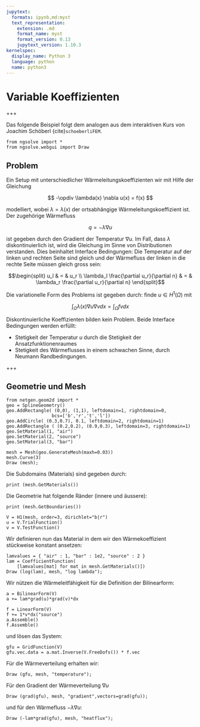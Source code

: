 ```yaml
---
jupytext:
  formats: ipynb,md:myst
  text_representation:
    extension: .md
    format_name: myst
    format_version: 0.13
    jupytext_version: 1.10.3
kernelspec:
  display_name: Python 3
  language: python
  name: python3
---
```


# Variable Koeffizienten

+++

Das folgende Beispiel folgt dem analogen aus dem interaktiven Kurs von Joachim Schöberl {cite}`schoeberliFEM`.$\DeclareMathOperator{\opdiv}{div}$ $\DeclareMathOperator{\setR}{R}$

```{code-cell} ipython3
from ngsolve import *
from ngsolve.webgui import Draw
```

## Problem

Ein Setup mit unterschiedlicher Wärmeleitungskoeffizienten wir mit Hilfe der Gleichung

$$
-\opdiv \lambda(x) \nabla u(x) = f(x)
$$

modelliert, wobei $\lambda=\lambda(x)$ der ortsabhängige Wärmeleitungskoeffizient ist. Der zugehörige Wärmefluss  

$$
q = -\lambda \nabla u
$$

ist gegeben durch den Gradient der Temperatur $\nabla u$. Im Fall, dass $\lambda$ diskontinuierlich ist, wird die Gleichung im Sinne von Distributionen verstanden. Dies beinhaltet Interface Bedingungen: Die Temperatur auf der linken und rechten Seite sind gleich und der Wärmefluss der linken in die rechte Seite müssen gleich gross sein:  

$$\begin{split}
u_l & = & u_r \\
\lambda_l \frac{\partial u_r}{\partial n} & = & \lambda_r \frac{\partial u_r}{\partial n}
\end{split}$$

Die variationelle Form des Problems ist gegeben durch: finde $u \in H^1(\Omega)$ mit

$$
\int_\Omega \lambda(x) \nabla u \nabla v dx = \int_\Omega f v dx
$$

Diskontinuierliche Koeffizienten bilden kein Problem. Beide Interface Bedingungen werden erfüllt:
* Stetigkeit der Temperatur $u$ durch die Stetigkeit der Ansatzfunktionenraumes
* Stetigkeit des Wärmeflusses in einem schwachen Sinne, durch Neumann Randbedingungen.

+++

## Geometrie und Mesh

```{code-cell} ipython3
from netgen.geom2d import *
geo = SplineGeometry()
geo.AddRectangle( (0,0), (1,1), leftdomain=1, rightdomain=0, 
                 bcs=['b','r','t','l'])
geo.AddCircle( (0.3,0.7), 0.1, leftdomain=2, rightdomain=1)
geo.AddRectangle ( (0.2,0.2), (0.9,0.3), leftdomain=3, rightdomain=1)
geo.SetMaterial(1, "air")
geo.SetMaterial(2, "source")
geo.SetMaterial(3, "bar")

mesh = Mesh(geo.GenerateMesh(maxh=0.03))
mesh.Curve(3)
Draw (mesh);
```

Die Subdomains (Materials) sind gegeben durch:

```{code-cell} ipython3
print (mesh.GetMaterials())
```

Die Geometrie hat folgende Ränder (innere und äussere):

```{code-cell} ipython3
print (mesh.GetBoundaries())
```

```{code-cell} ipython3
V = H1(mesh, order=3, dirichlet="b|r")
u = V.TrialFunction()
v = V.TestFunction()
```

Wir definieren nun das Material in dem wir den Wärmekoeffizient stückweise konstant ansetzen:

```{code-cell} ipython3
lamvalues = { "air" : 1, "bar" : 1e2, "source" : 2 }
lam = CoefficientFunction( 
    [lamvalues[mat] for mat in mesh.GetMaterials()])
Draw (log(lam), mesh, "log lambda");
```

Wir nützen die Wärmeleitfähigkeit für die Definition der Bilinearform:

```{code-cell} ipython3
a = BilinearForm(V)
a += lam*grad(u)*grad(v)*dx

f = LinearForm(V)
f += 1*v*dx("source")
a.Assemble()
f.Assemble()
```

und lösen das System:

```{code-cell} ipython3
gfu = GridFunction(V)
gfu.vec.data = a.mat.Inverse(V.FreeDofs()) * f.vec
```

Für die Wärmeverteilung erhalten wir:

```{code-cell} ipython3
Draw (gfu, mesh, "temperature");
```

Für den Gradient der Wärmeverteilung $\nabla u$

```{code-cell} ipython3
Draw (grad(gfu), mesh, "gradient",vectors=grad(gfu));
```

und für den Wärmefluss $-\lambda \nabla u$:

```{code-cell} ipython3
Draw (-lam*grad(gfu), mesh, "heatflux");
```

```{code-cell} ipython3

```
